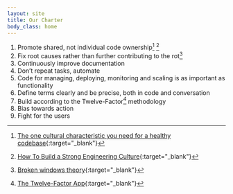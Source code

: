```yaml
---
layout: site
title: Our Charter
body_class: home
---
```


1. Promote shared, not individual code ownership[^1] [^2]
2. Fix root causes rather than further contributing to the rot[^3]
3. Continuously improve documentation
4. Don’t repeat tasks, automate
5. Code for managing, deploying, monitoring and scaling is as important as functionality
6. Define terms clearly and be precise, both in code and conversation
7. Build according to the Twelve-Factor[^4] methodology
8. Bias towards action
9. Fight for the users

[^1]: [The one cultural characteristic you need for a healthy codebase](https://www.stepsize.com/blog/the-one-cultural-characteristic-you-need-for-a-healthy-codebase){:target="_blank"}
[^2]: [How To Build a Strong Engineering Culture](https://www.trio.dev/blog/engineering-culture){:target="_blank"}
[^3]: [Broken windows theory](https://en.wikipedia.org/wiki/Broken_windows_theory){:target="_blank"}
[^4]: [The Twelve-Factor App](https://12factor.net/){:target="_blank"}